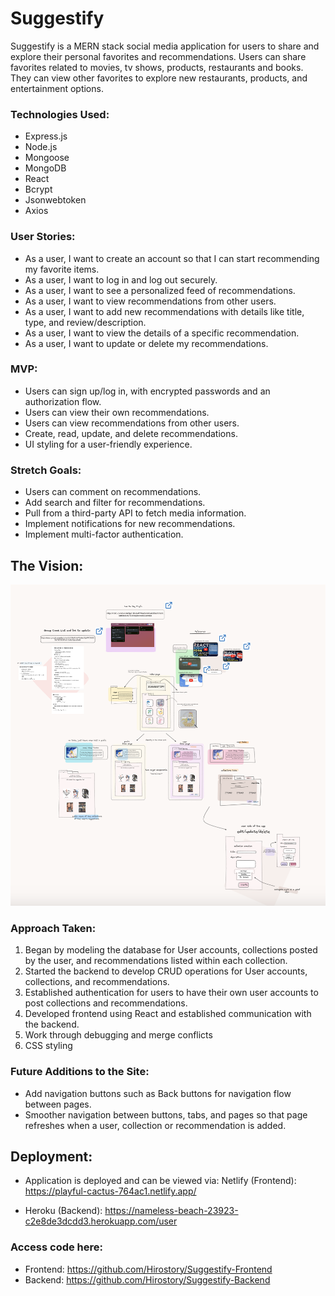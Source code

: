 # Suggestify

Suggestify is a MERN stack social media application for users to share and explore their personal favorites and recommendations. Users can share favorites related to movies, tv shows, products, restaurants and books. They can view other favorites to explore new restaurants, products, and entertainment options.


### Technologies Used:

- Express.js
- Node.js
- Mongoose
- MongoDB
- React
- Bcrypt 
- Jsonwebtoken
- Axios


### User Stories:
- As a user, I want to create an account so that I can start recommending my favorite items.
- As a user, I want to log in and log out securely.
- As a user, I want to see a personalized feed of recommendations.
- As a user, I want to view recommendations from other users.
- As a user, I want to add new recommendations with details like title, type, and review/description.
- As a user, I want to view the details of a specific recommendation.
- As a user, I want to update or delete my recommendations.


### MVP: 
- Users can sign up/log in, with encrypted passwords and an authorization flow.
- Users can view their own recommendations.
- Users can view recommendations from other users.
- Create, read, update, and delete recommendations.
- UI styling for a user-friendly experience.

### Stretch Goals:
- Users can comment on recommendations.
- Add search and filter for recommendations.
- Pull from a third-party API to fetch media information.
- Implement notifications for new recommendations.
- Implement multi-factor authentication.


## The Vision:

![Suggestify Wireframe](image.png)


### Approach Taken:

1. Began by modeling the database for User accounts, collections posted by the user, and recommendations listed within each collection. 
2. Started the backend to develop CRUD operations for User accounts, collections, and recommendations.
3. Established authentication for users to have their own user accounts to post collections and recommendations.
4. Developed frontend using React and established communication with the backend. 
5. Work through debugging and merge conflicts
6. CSS styling

### Future Additions to the Site:
- Add navigation buttons such as Back buttons for navigation flow between pages.
- Smoother navigation between buttons, tabs, and pages so that page refreshes when a user, collection or recommendation is added.


## Deployment:

- Application is deployed and can be viewed via:
Netlify (Frontend): https://playful-cactus-764ac1.netlify.app/

- Heroku (Backend): https://nameless-beach-23923-c2e8de3dcdd3.herokuapp.com/user


### Access code here: 
- Frontend: https://github.com/Hirostory/Suggestify-Frontend
- Backend: https://github.com/Hirostory/Suggestify-Backend






